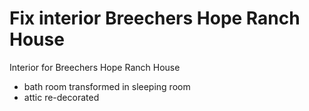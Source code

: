 # Fix interior Breechers Hope Ranch House

Interior for Breechers Hope Ranch House

- bath room transformed in sleeping room 
- attic re-decorated
